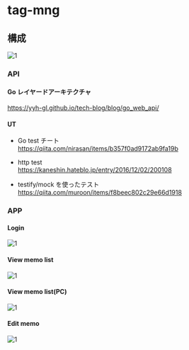# tag-mng  

## 構成  
![1](https://github.com/ddddddO/tag-mng/blob/develop/arc/arc.png)

### API
#### Go レイヤードアーキテクチャ  
https://yyh-gl.github.io/tech-blog/blog/go_web_api/  

#### UT
- Go test チート  
https://qiita.com/nirasan/items/b357f0ad9172ab9fa19b  

- http test  
https://kaneshin.hateblo.jp/entry/2016/12/02/200108  

- testify/mock を使ったテスト  
https://qiita.com/muroon/items/f8beec802c29e66d1918  

### APP
#### Login
![1](https://github.com/ddddddO/tag-mng/blob/develop/arc/_screen/login_by_smartphone.png)

#### View memo list
![1](https://github.com/ddddddO/tag-mng/blob/develop/arc/_screen/memos_by_smartphone.png)

#### View memo list(PC)
![1](https://github.com/ddddddO/tag-mng/blob/develop/arc/_screen/memos_by_browser.png)

#### Edit memo
![1](https://github.com/ddddddO/tag-mng/blob/develop/arc/_screen/memo_edit_by_smartphone.png?raw=true)

